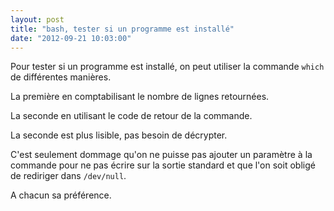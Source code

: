 ```yaml
---
layout: post
title: "bash, tester si un programme est installé"
date: "2012-09-21 10:03:00"
---
```

Pour tester si un programme est installé, on peut utiliser la commande `which`
de différentes manières.

La première en comptabilisant le nombre de lignes retournées.

<script src="https://pastebin.com/embed_js/zYiQWwVn"></script>

La seconde en utilisant le code de retour de la commande.

<script src="https://pastebin.com/embed_js/cU9AC5Qy"></script>

<div style="overflow:hidden; height:0;">which, apt-get install, sudo</div>
La seconde est plus lisible, pas besoin de décrypter. 

C'est seulement dommage qu'on ne puisse pas ajouter un paramètre à la commande pour ne pas écrire sur la sortie standard et que l'on soit obligé de rediriger dans `/dev/null`.

A chacun sa préférence. 
